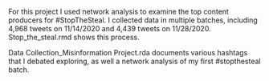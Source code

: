 For this project I used network analysis to examine the top content producers for #StopTheSteal. I collected data in multiple batches, including 4,968 tweets on 11/14/2020 and 4,439 tweets on 11/28/2020. Stop_the_steal.rmd shows this process. 

Data Collection_Misinformation Project.rda documents various hashtags that I debated exploring, as well a network analysis of my first #stopthesteal batch.
